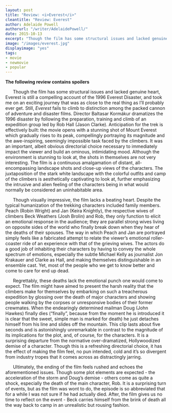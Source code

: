 ```yaml
---
layout: post
title: "Review: <i>Everest</i>"
cleantitle: "Review: Everest"
author: Adelaide Powell
authorurl: "/writer/AdelaidePowell/"
date: 2015-10-13
excerpt: "Though the film has some structural issues and lacked genuine heart, Everest is still a compelling account of the 1996 Everest Disaster, and took me on an exciting journey that was as close to the real thing as I’ll probably ever get."
image: "/images/everest.jpg"
displayimage: "yes"
tags: 
- movie
- newmovie
- popular
---
```


**The following review contains spoilers**
	
&nbsp;&nbsp;&nbsp;&nbsp;&nbsp;&nbsp;Though the film has some structural issues and lacked genuine heart, Everest is still a compelling account of the 1996 Everest Disaster, and took me on an exciting journey that was as close to the real thing as I’ll probably ever get. Still, *Everest* fails to climb to distinction among the packed cannon of adventure and disaster films. Director Baltasar Kormákur dramatizes the 1996 disaster by following the preparation, training and climb of an expedition group led by Rob Hall (Jason Clarke). Anticipation for the trek is effectively built: the movie opens with a stunning shot of Mount Everest which gradually rises to its peak, compellingly portraying its magnitude and the awe-inspiring, seemingly impossible task faced by the climbers. It was an important, albeit obvious directorial choice necessary to immediately impact the viewer and build an ominous, intimidating mood. Although the environment is stunning to look at, the shots in themselves are not very interesting. The film is a continuous amalgamation of distant, all-encompassing landscape shots and close-up views of the characters. The juxtaposition of the stark white landscape with the colorful outfits and camp of the climbers is aesthetically captivating to look at, further emphasizing the intrusive and alien feeling of the characters being in what would normally be considered an uninhabitable area. 

&nbsp;&nbsp;&nbsp;&nbsp;&nbsp;&nbsp;Though visually impressive, the film lacks a beating heart. Despite the typical humanization of the trekking characters included family members. Peach (Robin Wright) and Jan (Keira Knightly), the respective wives of climbers Beck Weathers (Josh Brolin) and Rob, they only function to elicit an emotional response in the audience; they are parallel strong wives living on opposite sides of the world who finally break down when they hear of the deaths of their spouses. The way in which Peach and Jan are portrayed simply feels like a fabricated attempt to relate the viewer’s emotional roller-coaster ride of an experience with that of the grieving wives. The actors do a good job of inhabiting their characters by having to convey the whole spectrum of emotions, especially the subtle Michael Kelly as journalist Jon Krakauer and Clarke as Hall, and making themselves distinguishable in an ensemble cast. Yet, most of the people who we get to know better and come to care for end up dead. 

&nbsp;&nbsp;&nbsp;&nbsp;&nbsp;&nbsp;Regrettably, these deaths lack the emotional punch one would come to expect. The film might have aimed to present the harsh reality that the climbers make for themselves by embarking on such a treacherous expedition by glossing over the death of major characters and showing people walking by the corpses or unresponsive bodies of their former crewmates. When the endearingly determined mailman Doug (John Hawkes) finally dies (“finally”, because from the moment he is introduced it is clear that the sweet, simple man is marked for death) he just detaches himself from his line and slides off the mountain. This clip lasts about five seconds and is astonishingly unremarkable in contrast to the magnitude of its implications for the plot, and, of course, for the characters. It is a surprising departure from the normative over-dramatized, Hollywoodized demise of a character. Though this is a refreshing directorial choice, it has the effect of making the film feel, no pun intended, cold and it’s so divergent from industry tropes that it comes across as distractingly jarring.

&nbsp;&nbsp;&nbsp;&nbsp;&nbsp;&nbsp;Ultimately, the ending of the film feels rushed and echoes the aforementioned issues. Though some plot elements are expected - the acceleration of the storm and Doug’s demise - others come as quite a shock, especially the death of the main character, Rob. It is a surprising turn of events, but as the film was wont to do, the episode is so abbreviated that for a while I was not sure if he had actually died. After, the film gives us no time to reflect on the event - Beck carries himself from the brink of death all the way back to camp in an unrealistic but rousing fashion. 
